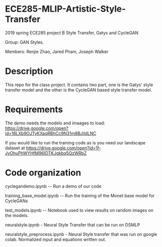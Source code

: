 # ECE285-MLIP-Artistic-Style-Transfer
2019 spring ECE285 project B Style Transfer, Gatys and CycleGAN

Group: GAN Styles.

Members: Renjie Zhao, Jared Pham, Joseph Walker


Description
===========
This repo for the class project. It contains two part, one is the Gatys' style transfer model and the other is the CycleGAN based style transfer model.


Requirements
============
The demo needs the models and imaages to load:
https://drive.google.com/open?id=16LXb9OJTyKXaqRBhCc9N31m8BJiIdLNC

If you would like to run the training code as is you need our landscape dataset at 
https://drive.google.com/open?id=1f-JyOhuPhWYHfM96IDTKJgkbq5QzWRbZ

Code organization
=================
cyclegandemo.ipynb -- Run a demo of our code 

training_base_model.ipynb -- Run the training of the Monet base model for CycleGANs

test_models.ipynb -- Notebook used to view results on random images on the models. 

neuralstyle.ipynb - Neural Style Transfer that can be run on DSMLP

neuralstyle_preprocess.ipynb - Neural Style transfer that was run on google colab. Normalized input and equations written out.


